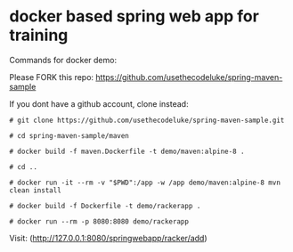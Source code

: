 # docker based spring web app for training

Commands for docker demo:

Please FORK this repo:
https://github.com/usethecodeluke/spring-maven-sample

If you dont have a github account, clone instead:

`# git clone https://github.com/usethecodeluke/spring-maven-sample.git`

`# cd spring-maven-sample/maven`

`# docker build -f maven.Dockerfile -t demo/maven:alpine-8 .`

`# cd ..`

`# docker run -it --rm -v "$PWD":/app -w /app demo/maven:alpine-8 mvn clean install`

`# docker build -f Dockerfile -t demo/rackerapp .`

`# docker run --rm -p 8080:8080 demo/rackerapp`

Visit: (http://127.0.0.1:8080/springwebapp/racker/add)